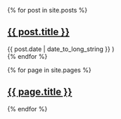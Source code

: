 {% for post in site.posts %}
  <article class="post-list">
    <h2>
      <a href="{{ post.url }}">
        {{ post.title }}
      </a>
    </h2>
    <time datetime="( {{ post.date | date: "%Y-%m-%d" }}">{{ post.date | date_to_long_string }} )</time>
  </article>
{% endfor %}

{% for page in site.pages %}
  <article>
    <h2>
      <a href="{{ page.url }}">
        {{ page.title }}
      </a>
    </h2>
  </article>
{% endfor %}
